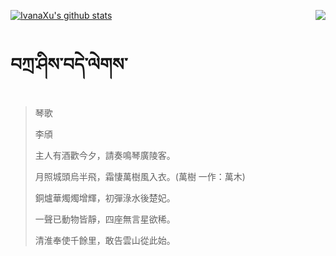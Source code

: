 [![IvanaXu's github stats](https://github-readme-stats.vercel.app/api?username=IvanaXu&show_icons=true&theme=vue-dark)](https://github.com/anuraghazra/github-readme-stats)
<img align="right" src="https://github-readme-stats.vercel.app/api/top-langs/?username=IvanaXu&langs_count=3&theme=graywhite" />
# བཀྲ་ཤིས་བདེ་ལེགས་
> 琴歌
> 
> 李頎
> 
> 主人有酒歡今夕，請奏鳴琴廣陵客。
> 
> 月照城頭烏半飛，霜悽萬樹風入衣。(萬樹 一作：萬木)
> 
> 銅爐華燭燭增輝，初彈淥水後楚妃。
> 
> 一聲已動物皆靜，四座無言星欲稀。
> 
> 清淮奉使千餘里，敢告雲山從此始。
>